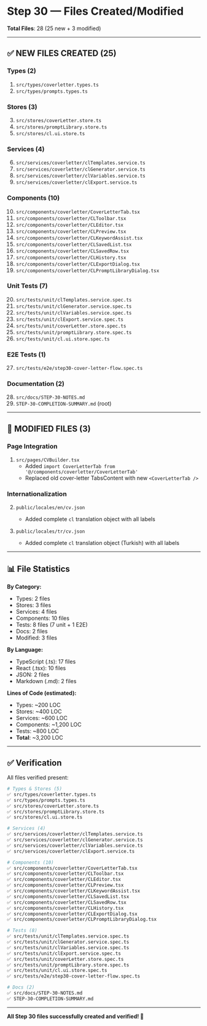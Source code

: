 # Step 30 — Files Created/Modified

**Total Files**: 28 (25 new + 3 modified)

---

## ✅ NEW FILES CREATED (25)

### Types (2)
1. `src/types/coverletter.types.ts`
2. `src/types/prompts.types.ts`

### Stores (3)
3. `src/stores/coverLetter.store.ts`
4. `src/stores/promptLibrary.store.ts`
5. `src/stores/cl.ui.store.ts`

### Services (4)
6. `src/services/coverletter/clTemplates.service.ts`
7. `src/services/coverletter/clGenerator.service.ts`
8. `src/services/coverletter/clVariables.service.ts`
9. `src/services/coverletter/clExport.service.ts`

### Components (10)
10. `src/components/coverletter/CoverLetterTab.tsx`
11. `src/components/coverletter/CLToolbar.tsx`
12. `src/components/coverletter/CLEditor.tsx`
13. `src/components/coverletter/CLPreview.tsx`
14. `src/components/coverletter/CLKeywordAssist.tsx`
15. `src/components/coverletter/CLSavedList.tsx`
16. `src/components/coverletter/CLSavedRow.tsx`
17. `src/components/coverletter/CLHistory.tsx`
18. `src/components/coverletter/CLExportDialog.tsx`
19. `src/components/coverletter/CLPromptLibraryDialog.tsx`

### Unit Tests (7)
20. `src/tests/unit/clTemplates.service.spec.ts`
21. `src/tests/unit/clGenerator.service.spec.ts`
22. `src/tests/unit/clVariables.service.spec.ts`
23. `src/tests/unit/clExport.service.spec.ts`
24. `src/tests/unit/coverLetter.store.spec.ts`
25. `src/tests/unit/promptLibrary.store.spec.ts`
26. `src/tests/unit/cl.ui.store.spec.ts`

### E2E Tests (1)
27. `src/tests/e2e/step30-cover-letter-flow.spec.ts`

### Documentation (2)
28. `src/docs/STEP-30-NOTES.md`
29. `STEP-30-COMPLETION-SUMMARY.md` (root)

---

## 📝 MODIFIED FILES (3)

### Page Integration
1. `src/pages/CVBuilder.tsx`
   - Added `import CoverLetterTab from '@/components/coverletter/CoverLetterTab'`
   - Replaced old cover-letter TabsContent with new `<CoverLetterTab />`

### Internationalization
2. `public/locales/en/cv.json`
   - Added complete `cl` translation object with all labels

3. `public/locales/tr/cv.json`
   - Added complete `cl` translation object (Turkish) with all labels

---

## 📊 File Statistics

**By Category:**
- Types: 2 files
- Stores: 3 files
- Services: 4 files
- Components: 10 files
- Tests: 8 files (7 unit + 1 E2E)
- Docs: 2 files
- Modified: 3 files

**By Language:**
- TypeScript (.ts): 17 files
- React (.tsx): 10 files
- JSON: 2 files
- Markdown (.md): 2 files

**Lines of Code (estimated):**
- Types: ~200 LOC
- Stores: ~400 LOC
- Services: ~600 LOC
- Components: ~1,200 LOC
- Tests: ~800 LOC
- **Total**: ~3,200 LOC

---

## ✅ Verification

All files verified present:
```bash
# Types & Stores (5)
✅ src/types/coverletter.types.ts
✅ src/types/prompts.types.ts
✅ src/stores/coverLetter.store.ts
✅ src/stores/promptLibrary.store.ts
✅ src/stores/cl.ui.store.ts

# Services (4)
✅ src/services/coverletter/clTemplates.service.ts
✅ src/services/coverletter/clGenerator.service.ts
✅ src/services/coverletter/clVariables.service.ts
✅ src/services/coverletter/clExport.service.ts

# Components (10)
✅ src/components/coverletter/CoverLetterTab.tsx
✅ src/components/coverletter/CLToolbar.tsx
✅ src/components/coverletter/CLEditor.tsx
✅ src/components/coverletter/CLPreview.tsx
✅ src/components/coverletter/CLKeywordAssist.tsx
✅ src/components/coverletter/CLSavedList.tsx
✅ src/components/coverletter/CLSavedRow.tsx
✅ src/components/coverletter/CLHistory.tsx
✅ src/components/coverletter/CLExportDialog.tsx
✅ src/components/coverletter/CLPromptLibraryDialog.tsx

# Tests (8)
✅ src/tests/unit/clTemplates.service.spec.ts
✅ src/tests/unit/clGenerator.service.spec.ts
✅ src/tests/unit/clVariables.service.spec.ts
✅ src/tests/unit/clExport.service.spec.ts
✅ src/tests/unit/coverLetter.store.spec.ts
✅ src/tests/unit/promptLibrary.store.spec.ts
✅ src/tests/unit/cl.ui.store.spec.ts
✅ src/tests/e2e/step30-cover-letter-flow.spec.ts

# Docs (2)
✅ src/docs/STEP-30-NOTES.md
✅ STEP-30-COMPLETION-SUMMARY.md
```

---

**All Step 30 files successfully created and verified! 🎉**
